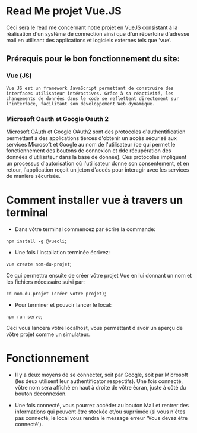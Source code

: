 # Read Me projet Vue.JS

Ceci sera le read me concernant notre projet en VueJS consistant à la réalisation d'un système de connection ainsi que d'un répertoire d'adresse mail en utilisant des applications et logiciels externes tels que 'vue'.

## Prérequis pour le bon fonctionnement du site:

### Vue (JS)

    Vue JS est un framework JavaScript permettant de construire des interfaces utilisateur intéractives. Grâce à sa réactivité, les changements de données dans le code se reflettent directement sur l'interface, facilitant son développement Web dynamique.

### Microsoft Oauth et Google Oauth 2

Microsoft OAuth et Google OAuth2 sont des protocoles d'authentification permettant à des applications tierces d'obtenir un accès sécurisé aux services Microsoft et Google au nom de l'utilisateur (ce qui permet le fonctionnement des boutons de connexion et dde récupération des données d'utilisateur dans la base de donnée). Ces protocoles impliquent un processus d'autorisation où l'utilisateur donne son consentement, et en retour, l'application reçoit un jeton d'accès pour interagir avec les services de manière sécurisée. 

# Comment installer vue à travers un terminal

- Dans vôtre terminal commencez par écrire la commande:

`npm install -g @vuecli`;

- Une fois l'installation terminée écrivez:

`vue create nom-du-projet`;

Ce qui permettra ensuite de créer vôtre projet Vue en lui donnant un nom et les fichiers nécessaire suivi par:

`cd nom-du-projet (créer votre projet)`;

- Pour terminer et pouvoir lancer le local:

`npm run serve`;

Ceci vous lancera vôtre localhost, vous permettant d'avoir un aperçu de vôtre projet comme un simulateur.

# Fonctionnement 


- Il y a deux moyens de se connecter, soit par Google, soit par Microsoft (les deux utilisent leur authentificator respectifs). Une fois connecté, vôtre nom sera affiché en haut à droite de vôtre écran, juste à côté du bouton déconnexion.

- Une fois connecté, vous pourrez accéder au bouton Mail et rentrer des informations qui peuvent être stockée et/ou suprrimée (si vous n'êtes pas connecté, le local vous rendra le message erreur 'Vous devez être connecté').

